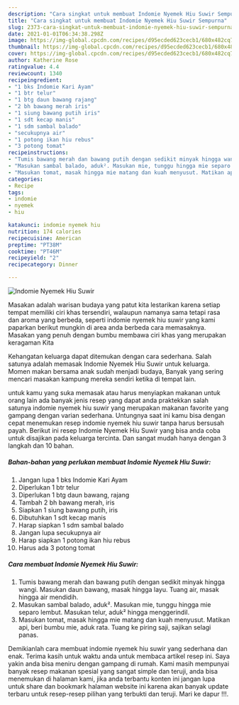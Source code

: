 ```yaml
---
description: "Cara singkat untuk membuat Indomie Nyemek Hiu Suwir Sempurna"
title: "Cara singkat untuk membuat Indomie Nyemek Hiu Suwir Sempurna"
slug: 2373-cara-singkat-untuk-membuat-indomie-nyemek-hiu-suwir-sempurna
date: 2021-01-01T06:34:38.298Z
image: https://img-global.cpcdn.com/recipes/d95ecded623cecb1/680x482cq70/indomie-nyemek-hiu-suwir-foto-resep-utama.jpg
thumbnail: https://img-global.cpcdn.com/recipes/d95ecded623cecb1/680x482cq70/indomie-nyemek-hiu-suwir-foto-resep-utama.jpg
cover: https://img-global.cpcdn.com/recipes/d95ecded623cecb1/680x482cq70/indomie-nyemek-hiu-suwir-foto-resep-utama.jpg
author: Katherine Rose
ratingvalue: 4.4
reviewcount: 1340
recipeingredient:
- "1 bks Indomie Kari Ayam"
- "1 btr telur"
- "1 btg daun bawang rajang"
- "2 bh bawang merah iris"
- "1 siung bawang putih iris"
- "1 sdt kecap manis"
- "1 sdm sambal balado"
- "secukupnya air"
- "1 potong ikan hiu rebus"
- "3 potong tomat"
recipeinstructions:
- "Tumis bawang merah dan bawang putih dengan sedikit minyak hingga wangi. Masukan daun bawang, masak hingga layu. Tuang air, masak hingga air mendidih."
- "Masukan sambal balado, aduk². Masukan mie, tunggu hingga mie separo lembut. Masukan telur, aduk² hingga menggerindil."
- "Masukan tomat, masak hingga mie matang dan kuah menyusut. Matikan api, beri bumbu mie, aduk rata. Tuang ke piring saji, sajikan selagi panas."
categories:
- Recipe
tags:
- indomie
- nyemek
- hiu

katakunci: indomie nyemek hiu 
nutrition: 174 calories
recipecuisine: American
preptime: "PT38M"
cooktime: "PT46M"
recipeyield: "2"
recipecategory: Dinner

---
```



![Indomie Nyemek Hiu Suwir](https://img-global.cpcdn.com/recipes/d95ecded623cecb1/680x482cq70/indomie-nyemek-hiu-suwir-foto-resep-utama.jpg)

Masakan adalah warisan budaya yang patut kita lestarikan karena setiap tempat memiliki ciri khas tersendiri, walaupun namanya sama tetapi rasa dan aroma yang berbeda, seperti indomie nyemek hiu suwir yang kami paparkan berikut mungkin di area anda berbeda cara memasaknya. Masakan yang penuh dengan bumbu membawa ciri khas yang merupakan keragaman Kita



Kehangatan keluarga dapat ditemukan dengan cara sederhana. Salah satunya adalah memasak Indomie Nyemek Hiu Suwir untuk keluarga. Momen makan bersama anak sudah menjadi budaya, Banyak yang sering mencari masakan kampung mereka sendiri ketika di tempat lain.

untuk kamu yang suka memasak atau harus menyiapkan makanan untuk orang lain ada banyak jenis resep yang dapat anda praktekkan salah satunya indomie nyemek hiu suwir yang merupakan makanan favorite yang gampang dengan varian sederhana. Untungnya saat ini kamu bisa dengan cepat menemukan resep indomie nyemek hiu suwir tanpa harus bersusah payah.
Berikut ini resep Indomie Nyemek Hiu Suwir yang bisa anda coba untuk disajikan pada keluarga tercinta. Dan sangat mudah hanya dengan 3 langkah dan 10 bahan.


<!--inarticleads1-->

##### Bahan-bahan yang perlukan membuat Indomie Nyemek Hiu Suwir:

1. Jangan lupa 1 bks Indomie Kari Ayam
1. Diperlukan 1 btr telur
1. Diperlukan 1 btg daun bawang, rajang
1. Tambah 2 bh bawang merah, iris
1. Siapkan 1 siung bawang putih, iris
1. Dibutuhkan 1 sdt kecap manis
1. Harap siapkan 1 sdm sambal balado
1. Jangan lupa secukupnya air
1. Harap siapkan 1 potong ikan hiu rebus
1. Harus ada 3 potong tomat




<!--inarticleads2-->

##### Cara membuat  Indomie Nyemek Hiu Suwir:

1. Tumis bawang merah dan bawang putih dengan sedikit minyak hingga wangi. Masukan daun bawang, masak hingga layu. Tuang air, masak hingga air mendidih.
1. Masukan sambal balado, aduk². Masukan mie, tunggu hingga mie separo lembut. Masukan telur, aduk² hingga menggerindil.
1. Masukan tomat, masak hingga mie matang dan kuah menyusut. Matikan api, beri bumbu mie, aduk rata. Tuang ke piring saji, sajikan selagi panas.




Demikianlah cara membuat indomie nyemek hiu suwir yang sederhana dan enak. Terima kasih untuk waktu anda untuk membaca artikel resep ini. Saya yakin anda bisa meniru dengan gampang di rumah. Kami masih mempunyai banyak resep makanan spesial yang sangat simple dan teruji, anda bisa menemukan di halaman kami, jika anda terbantu konten ini jangan lupa untuk share dan bookmark halaman website ini karena akan banyak update terbaru untuk resep-resep pilihan yang terbukti dan teruji. Mari ke dapur !!!. 
